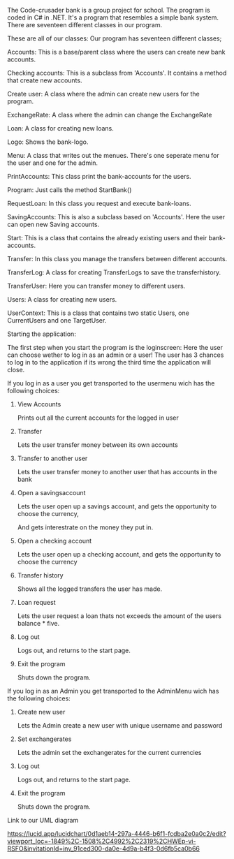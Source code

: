 The Code-crusader bank is a group project for school. The program is coded in C# in .NET. It's a program that resembles a simple bank system.
There are seventeen different classes in our program.

These are all of our classes:
Our program has seventeen different classes;

Accounts:
This is a base/parent class where the users can create new bank accounts.

Checking accounts:
This is a subclass from 'Accounts'. It contains a method that create new accounts.

Create user:
A class where the admin can create new users for the program.

ExchangeRate:
A class where the admin can change the ExchangeRate

Loan:
A class for creating new loans.

Logo:
Shows the bank-logo.

Menu:
A class that writes out the menues. There's one seperate menu for the user and one for the admin.

PrintAccounts:
This class print the bank-accounts for the users.

Program:
Just calls the method StartBank()

RequestLoan:
In this class you request and execute bank-loans.

SavingAccounts:
This is also a subclass based on 'Accounts'. Here the user can open new Saving accounts.

Start:
This is a class that contains the already existing users and their bank-accounts.

Transfer:
In this class you manage the transfers between different accounts.

TransferLog:
A class for creating TransferLogs to save the transferhistory.

TransferUser:
Here you can transfer money to different users.

Users:
A class for creating new users.

UserContext:
This is a class that contains two static Users, one CurrentUsers and one TargetUser.


Starting the application: 

The first step when you start the program is the loginscreen: 
Here the user can choose wether to log in as an admin or a user! 
The user has 3 chances to log in to the application if its wrong the third time the application will close. 

If you log in as a user you get transported to the usermenu wich has the following choices: 

1. View Accounts

   Prints out all the current accounts for the logged in user
3. Transfer

   Lets the user transfer money between its own accounts
4. Transfer to another user

   Lets the user transfer money to another user that has accounts in the bank
6. Open a savingsaccount

   Lets the user open up a savings account, and gets the opportunity to choose the currency,

   And gets interestrate on the money they put in.
8. Open a checking account

    Lets the user open up a checking account, and gets the opportunity to choose the currency
10. Transfer history

     Shows all the logged transfers the user has made.
12. Loan request

    Lets the user request a loan thats not exceeds the amount of the users balance * five. 
14. Log out

    Logs out, and returns to the start page.
16. Exit the program

    Shuts down the program.

If you log in as an Admin you get transported to the AdminMenu wich has the following choices: 

1. Create new user

   Lets the Admin create a new user with unique username and password
3. Set exchangerates

   Lets the admin set the exchangerates for the current currencies
5. Log out

   Logs out, and returns to the start page.
7. Exit the program

   Shuts down the program.

Link to our UML diagram
   
   https://lucid.app/lucidchart/0d1aeb14-297a-4446-b6f1-fcdba2e0a0c2/edit?viewport_loc=-1849%2C-1508%2C4992%2C2319%2CHWEp-vi-RSFO&invitationId=inv_91ced300-da0e-4d9a-b4f3-0d6fb5ca0b66
